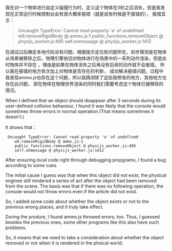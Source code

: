 我在对一个物体进行自定义碰撞行为时，定义这个物体在3秒之后消失，但是我发现在正常运行时候控制台会有很大概率报错（就是说有时候是不报错的），
报错显示：
>    Uncaught TypeError: Cannot read property 'a' of undefined
        w9.removeRigidBody @ ammo.js:1
        public_functions.removeObject @ physijs_worker.js:495
        self.onmessage @ physijs_worker.js:1412
    

在调试过后确定本地代码没有问题，根据提示定位到问题所在，初步猜测是在物体从场景被移除之后，物理引擎依旧对物体进行在场景中的一系列动作渲染，但是此时物体并不存在
，理由是如果在物体消失之后再没有后续的动作就不会报错。
所以我在报错的地方依次加上对物体是否存在的判断，
成功解决报错问题。过程中我发现ammo.js也存在这个问题，所以我猜测除了这些我修改的地方，其他地方也存在此问题。
即在物体在物理世界渲染的同时我们需要考虑这个物体已被移除的情况。

  When I defined that an object should disappear after 3 seconds during its user-defined collision behaviour, 
  I found it was likely that the console would sometimes throw errors in normal operation.(That means sometimes it doesn't.)  
  
  It shows that：
  
     Uncaught TypeError: Cannot read property 'a' of undefined  
        w9.removeRigidBody @ ammo.js:1  
        public_functions.removeObject @ physijs_worker.js:495  
        self.onmessage @ physijs_worker.js:1412  
        
  After ensuring local code right through debugging propgrams, I found a bug according to some cues.   
  
  The initial cause I guess was that when this object did not exist, the physical enginee still rendered a series of act 
  after the object had been removed from the scene. The basis was that if there was no following operation, the console would not throw errors even if the article did not exist.  
  
  So, I added some code about whether the object exists or not to the previous wrong places, and it truly take effect.   
  
  During the produre, I found ammo.js throwed errors, too.
  Thus, I guessed besides the previous ones, some other programs like this also have such problems.   
  
  So, it means that we need to take a consideration about whether the object removed or not when it is rendered in the phsical world.